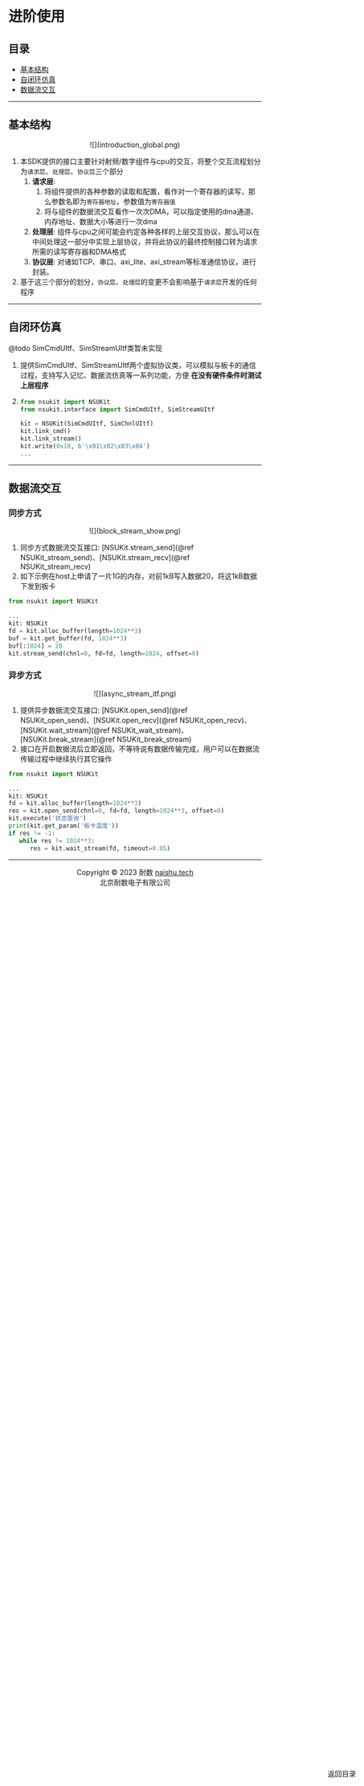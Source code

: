 # 进阶使用

<div style="position: fixed; top: 90%; left: 90%">
<a href="#目录" style="text-decoration: none">返回目录</a>
</div>

<span id="目录"></span>

## 目录
* <a href="#基本结构">基本结构</a>
* <a href="#自闭环仿真">自闭环仿真</a>
* <a href="#数据流交互">数据流交互</a>

---
<span id="基本结构"></span>

## 基本结构

<center>![](introduction_global.png)</center>

1. 本SDK提供的接口主要针对射频/数字组件与cpu的交互，将整个交互流程划分为`请求层`、`处理层`、`协议层`三个部分
   1. **请求层**:
      1. 将组件提供的各种参数的读取和配置，看作对一个寄存器的读写，那么参数名即为`寄存器地址`，参数值为`寄存器值`
      2. 将与组件的数据流交互看作一次次DMA，可以指定使用的dma通道、内存地址、数据大小等进行一次dma
   2. **处理层**: 组件与cpu之间可能会约定各种各样的上层交互协议，那么可以在中间处理这一部分中实现上层协议，并将此协议的最终控制接口转为请求所需的读写寄存器和DMA格式
   3. **协议层**: 对诸如TCP、串口、axi_lite、axi_stream等标准通信协议，进行封装。
2. 基于这三个部分的划分，`协议层`、`处理层`的变更不会影响基于`请求层`开发的任何程序

---

<span id="自闭环仿真"></span>

## 自闭环仿真

@todo SimCmdUItf、SimStreamUItf类暂未实现

1. 提供SimCmdUItf、SimStreamUItf两个虚拟协议类，可以模拟与板卡的通信过程，支持写入记忆、数据流仿真等一系列功能，方便 **在没有硬件条件时测试上层程序** 
2. 
   ```python
   from nsukit import NSUKit
   from nsukit.interface import SimCmdUItf, SimStreamUItf
   
   kit = NSUKit(SimCmdUItf, SimChnlUItf)
   kit.link_cmd()
   kit.link_stream()
   kit.write(0x10, b'\x01\x02\x03\x04')
   ...
   ```

---

<span id="数据流交互"></span>

## 数据流交互

### 同步方式
<center>![](block_stream_show.png)</center>

1. 同步方式数据流交互接口: [NSUKit.stream_send](@ref NSUKit_stream_send)、[NSUKit.stream_recv](@ref NSUKit_stream_recv)
2. 如下示例在host上申请了一片1G的内存，对前1kB写入数据20，将这1kB数据下发到板卡

```python
from nsukit import NSUKit

...
kit: NSUKit
fd = kit.alloc_buffer(length=1024**3)
buf = kit.get_buffer(fd, 1024**3)
buf[:1024] = 20
kit.stream_send(chnl=0, fd=fd, length=1024, offset=0)
```

### 异步方式
<center>![](async_stream_itf.png)</center>

1. 提供异步数据流交互接口: [NSUKit.open_send](@ref NSUKit_open_send)、[NSUKit.open_recv](@ref NSUKit_open_recv)、[NSUKit.wait_stream](@ref NSUKit_wait_stream)、[NSUKit.break_stream](@ref NSUKit_break_stream)
2. 接口在开启数据流后立即返回，不等待说有数据传输完成，用户可以在数据流传输过程中继续执行其它操作

```python
from nsukit import NSUKit

...
kit: NSUKit
fd = kit.alloc_buffer(length=1024**3)
res = kit.open_send(chnl=0, fd=fd, length=1024**3, offset=0)
kit.execute('状态查询')
print(kit.get_param('板卡温度'))
if res != -1:
   while res != 1024**3:
      res = kit.wait_stream(fd, timeout=0.05)
```

---


<center>Copyright © 2023 耐数 <a href="http://naishu.tech/" target="_blank">naishu.tech</a></center>
<center>北京耐数电子有限公司</center>